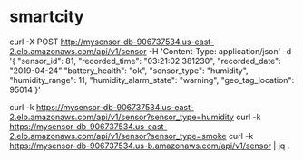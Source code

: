 # smartcity

curl -X POST   http://mysensor-db-906737534.us-east-2.elb.amazonaws.com/api/v1/sensor   -H 'Content-Type: application/json'   -d '{
    "sensor_id": 81,
    "recorded_time": "03:21:02.381230",
    "recorded_date": "2019-04-24”
    "battery_health": "ok",
    "sensor_type": "humidity",
    "humidity_range": 11,
    "humidity_alarm_state": "warning",
    "geo_tag_location": 95014
}'

curl  -k https://mysensor-db-906737534.us-east-2.elb.amazonaws.com/api/v1/sensor?sensor_type=humidity 
curl  -k https://mysensor-db-906737534.us-east-2.elb.amazonaws.com/api/v1/sensor?sensor_type=smoke
curl  -k https://mysensor-db-906737534.us-b.amazonaws.com/api/v1/sensor | jq .
